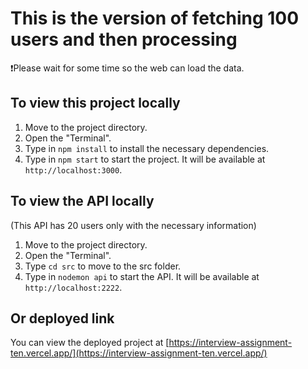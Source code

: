 # This is the version of fetching 100 users and then processing
❗Please wait for some time so the web can load the data.

## To view this project locally
1. Move to the project directory.
2. Open the "Terminal".
3. Type in `npm install` to install the necessary dependencies.
4. Type in `npm start` to start the project. It will be available at `http://localhost:3000`.
   
## To view the API locally 
(This API has 20 users only with the necessary information)
1. Move to the project directory.
2. Open the "Terminal".
3. Type `cd src` to move to the src folder.
4. Type in `nodemon api` to start the API. It will be available at `http://localhost:2222`.

## Or deployed link

You can view the deployed project at [https://interview-assignment-ten.vercel.app/](https://interview-assignment-ten.vercel.app/)
